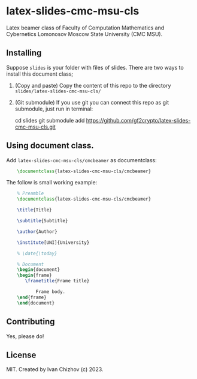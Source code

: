 # latex-slides-cmc-msu-cls
Latex beamer class of Faculty of Computation Mathematics and Cybernetics Lomonosov Moscow State University (CMC MSU).

## Installing

Suppose `slides` is your folder with files of slides.
There are two ways to install this document class;

1. (Copy and paste) Copy the content of this repo to the directory `slides/latex-slides-cmc-msu-cls/`

2. (Git submodule) If you use git you can connect this repo as git submodule, just run in terminal:

    cd slides
    git submodule add https://github.com/gf2crypto/latex-slides-cmc-msu-cls.git

## Using document class.

Add `latex-slides-cmc-msu-cls/cmcbeamer` as documentclass:

```latex
    \documentclass{latex-slides-cmc-msu-cls/cmcbeamer}
```

The follow is small working example:

```latex
    % Preamble
    \documentclass{latex-slides-cmc-msu-cls/cmcbeamer}

    \title{Title}

    \subtitle{Subtitle}

    \author{Author}

    \institute[UNI]{University}

    % \date{\today}

    % Document
    \begin{document}
	\begin{frame}
	   \frametitle{Frame title}

       	   Frame body.
	\end{frame}
    \end{document}
```

## Contributing

Yes, please do!

## License

MIT. Created by Ivan Chizhov (c) 2023.

